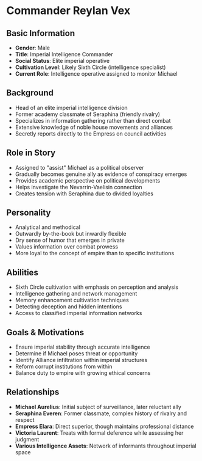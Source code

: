 # Commander Reylan Vex

## Basic Information
- **Gender**: Male
- **Title**: Imperial Intelligence Commander
- **Social Status**: Elite imperial operative
- **Cultivation Level**: Likely Sixth Circle (intelligence specialist)
- **Current Role**: Intelligence operative assigned to monitor Michael

## Background
- Head of an elite imperial intelligence division
- Former academy classmate of Seraphina (friendly rivalry)
- Specializes in information gathering rather than direct combat
- Extensive knowledge of noble house movements and alliances
- Secretly reports directly to the Empress on council activities

## Role in Story
- Assigned to "assist" Michael as a political observer
- Gradually becomes genuine ally as evidence of conspiracy emerges
- Provides academic perspective on political developments
- Helps investigate the Nevarrin-Vaelisin connection
- Creates tension with Seraphina due to divided loyalties

## Personality
- Analytical and methodical
- Outwardly by-the-book but inwardly flexible
- Dry sense of humor that emerges in private
- Values information over combat prowess
- More loyal to the concept of empire than to specific institutions

## Abilities
- Sixth Circle cultivation with emphasis on perception and analysis
- Intelligence gathering and network management
- Memory enhancement cultivation techniques
- Detecting deception and hidden intentions
- Access to classified imperial information networks

## Goals & Motivations
- Ensure imperial stability through accurate intelligence
- Determine if Michael poses threat or opportunity
- Identify Alliance infiltration within imperial structures
- Reform corrupt institutions from within
- Balance duty to empire with growing ethical concerns

## Relationships
- **Michael Aurelius**: Initial subject of surveillance, later reluctant ally
- **Seraphina Everen**: Former classmate, complex history of rivalry and respect
- **Empress Elara**: Direct superior, though maintains professional distance
- **Victoria Laurent**: Treats with formal deference while assessing her judgment
- **Various Intelligence Assets**: Network of informants throughout imperial space
